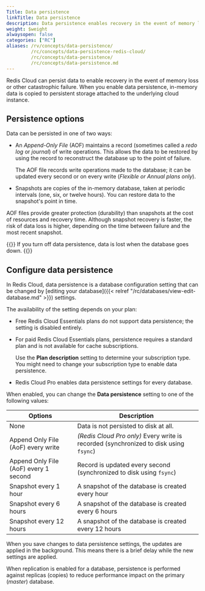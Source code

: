 ```yaml
---
Title: Data persistence
linkTitle: Data persistence
description: Data persistence enables recovery in the event of memory loss or other catastrophic failure.  Here, you learn data persistence options, when they're available, and how to apply specific settings to individual databases. 
weight: $weight
alwaysopen: false
categories: ["RC"]
aliases: /rv/concepts/data-persistence/
         /rc/concepts/data-persistence-redis-cloud/
         /rc/concepts/data-persistence/         
         /rc/concepts/data-persistence.md        
---
```

Redis Cloud can persist data to enable recovery in the event of memory loss or other catastrophic failure.  When you enable data persistence, in-memory data is copied to persistent storage attached to the underlying cloud instance.

## Persistence options

Data can be persisted in one of two ways:

- An _Append-Only File_ (AOF) maintains a record (sometimes called a _redo log_ or _journal_) of write operations.  This allows the data to be restored by using the record to reconstruct the database up to the point of failure.

    The AOF file records write operations made to the database; it can be updated every second or on every write (_Flexible or Annual plans only_).

- Snapshots are copies of the in-memory database, taken at periodic intervals (one, six, or twelve hours). You can restore data to the snapshot's point in time.


AOF files provide greater protection (durability) than snapshots at the cost of resources and recovery time. 
Although snapshot recovery is faster, the risk of data loss is higher, depending on the time between failure and the most recent snapshot.

{{<warning>}}
If you turn off data persistence, data is lost when the database goes down.
{{</warning>}}

## Configure data persistence 

In Redis Cloud, data persistence is a database configuration setting that can be changed by [editing your database]({{< relref "/rc/databases/view-edit-database.md" >}}) settings.

The availability of the setting depends on your plan:

- Free Redis Cloud Essentials plans do not support data persistence; the setting is disabled entirely.

- For paid Redis Cloud Essentials plans, persistence requires a standard plan and is not available for cache subscriptions.

    Use the **Plan description** setting to determine your subscription type.  You might need to change your subscription type to enable data persistence.

- Redis Cloud Pro enables data persistence settings for every database.

When enabled, you can change the **Data persistence** setting to one of the following values:

| **Options** | **Description** |
|------------|-----------------|
|  None | Data is not persisted to disk at all. |
|  Append Only File (AoF) every write | _(Redis Cloud Pro only)_ Every write is recorded (synchronized to disk using `fsync`) |
|  Append Only File (AoF) every 1 second | Record is updated every second (synchronized to disk using `fsync`)|
|  Snapshot every 1 hour | A snapshot of the database is created every hour |
|  Snapshot every 6 hours | A snapshot of the database is created every 6 hours |
|  Snapshot every 12 hours | A snapshot of the database is created every 12 hours |

When you save changes to data persistence settings, the updates are applied in the background.  This means there is a brief delay while the new settings are applied.

When replication is enabled for a database, persistence is performed against replicas (copies) to reduce performance impact on the primary (_master_) database. 

